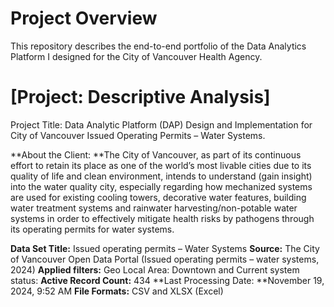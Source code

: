 # Project Overview 

This repository describes the  end-to-end portfolio of the Data Analytics Platform I designed for the City of Vancouver Health Agency.

# [Project: Descriptive Analysis]

Project Title: Data Analytic Platform (DAP) Design and Implementation for City of Vancouver Issued Operating Permits – Water Systems.

**About the Client: **The City of Vancouver, as part of its continuous effort to retain its place as one of the world’s most livable cities due to its quality of life and clean environment, intends to understand (gain insight) into the water quality city, especially regarding how mechanized systems are used for existing cooling towers, decorative water features, building water treatment systems and rainwater harvesting/non-potable water systems in order to effectively mitigate health risks by pathogens through its operating permits for water systems.

**Data Set Title:** Issued operating permits – Water Systems 
**Source:** The City of Vancouver Open Data Portal (Issued operating permits – water systems, 2024) 
**Applied filters:** Geo Local Area: Downtown and	Current system status: 
**Active Record Count:** 434 
**Last Processing Date: **November 19, 2024, 9:52 AM 
**File Formats:** CSV and XLSX (Excel) 


